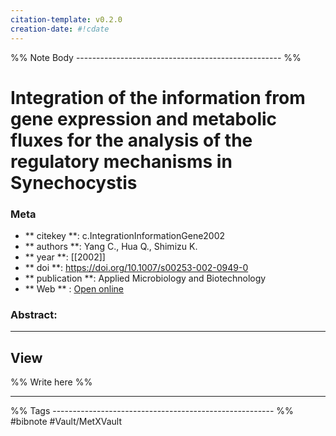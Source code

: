 ```yaml
---
citation-template: v0.2.0
creation-date: #!cdate
---
```


%% Note Body --------------------------------------------------- %%
# Integration of the information from gene expression and metabolic fluxes for the analysis of the regulatory mechanisms in Synechocystis

### Meta
- ** citekey **: c.IntegrationInformationGene2002
- ** authors **: Yang C., Hua Q., Shimizu K.
- ** year **: [[2002]]
- ** doi **: https://doi.org/10.1007/s00253-002-0949-0
- ** publication **: Applied Microbiology and Biotechnology
- ** Web ** : [Open online](http://link.springer.com/10.1007/s00253-002-0949-0)


### Abstract:


___

## View

%% Write here %%





___
%% Tags  ------------------------------------------------------- %%
#bibnote
#Vault/MetXVault 

